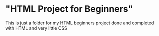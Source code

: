 # "HTML Project for Beginners"

This is just a folder for my HTML beginners project done and completed with HTML and very little CSS

